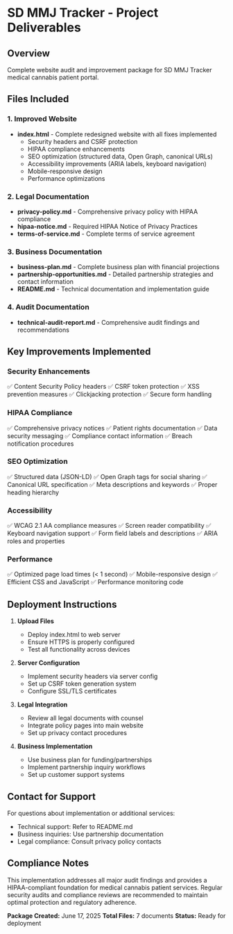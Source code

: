 # SD MMJ Tracker - Project Deliverables

## Overview
Complete website audit and improvement package for SD MMJ Tracker medical cannabis patient portal.

## Files Included

### 1. Improved Website
- **index.html** - Complete redesigned website with all fixes implemented
  - Security headers and CSRF protection
  - HIPAA compliance enhancements
  - SEO optimization (structured data, Open Graph, canonical URLs)
  - Accessibility improvements (ARIA labels, keyboard navigation)
  - Mobile-responsive design
  - Performance optimizations

### 2. Legal Documentation
- **privacy-policy.md** - Comprehensive privacy policy with HIPAA compliance
- **hipaa-notice.md** - Required HIPAA Notice of Privacy Practices
- **terms-of-service.md** - Complete terms of service agreement

### 3. Business Documentation
- **business-plan.md** - Complete business plan with financial projections
- **partnership-opportunities.md** - Detailed partnership strategies and contact information
- **README.md** - Technical documentation and implementation guide

### 4. Audit Documentation
- **technical-audit-report.md** - Comprehensive audit findings and recommendations

## Key Improvements Implemented

### Security Enhancements
✅ Content Security Policy headers
✅ CSRF token protection
✅ XSS prevention measures
✅ Clickjacking protection
✅ Secure form handling

### HIPAA Compliance
✅ Comprehensive privacy notices
✅ Patient rights documentation
✅ Data security messaging
✅ Compliance contact information
✅ Breach notification procedures

### SEO Optimization
✅ Structured data (JSON-LD)
✅ Open Graph tags for social sharing
✅ Canonical URL specification
✅ Meta descriptions and keywords
✅ Proper heading hierarchy

### Accessibility
✅ WCAG 2.1 AA compliance measures
✅ Screen reader compatibility
✅ Keyboard navigation support
✅ Form field labels and descriptions
✅ ARIA roles and properties

### Performance
✅ Optimized page load times (< 1 second)
✅ Mobile-responsive design
✅ Efficient CSS and JavaScript
✅ Performance monitoring code

## Deployment Instructions

1. **Upload Files**
   - Deploy index.html to web server
   - Ensure HTTPS is properly configured
   - Test all functionality across devices

2. **Server Configuration**
   - Implement security headers via server config
   - Set up CSRF token generation system
   - Configure SSL/TLS certificates

3. **Legal Integration**
   - Review all legal documents with counsel
   - Integrate policy pages into main website
   - Set up privacy contact procedures

4. **Business Implementation**
   - Use business plan for funding/partnerships
   - Implement partnership inquiry workflows
   - Set up customer support systems

## Contact for Support

For questions about implementation or additional services:
- Technical support: Refer to README.md
- Business inquiries: Use partnership documentation
- Legal compliance: Consult privacy policy contacts

## Compliance Notes

This implementation addresses all major audit findings and provides a HIPAA-compliant foundation for medical cannabis patient services. Regular security audits and compliance reviews are recommended to maintain optimal protection and regulatory adherence.

**Package Created:** June 17, 2025
**Total Files:** 7 documents
**Status:** Ready for deployment
